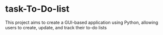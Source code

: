 # task-To-Do-list
 This project aims to create a  GUI-based application using Python, allowing  users to create, update, and track their to-do lists
